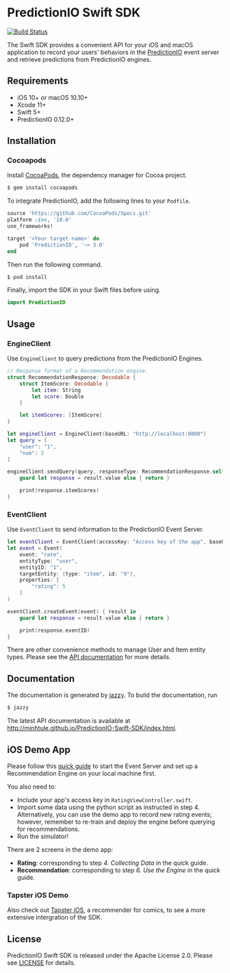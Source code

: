 # PredictionIO Swift SDK

[![Build Status](https://travis-ci.org/minhtule/PredictionIO-Swift-SDK.svg?branch=master)](https://travis-ci.org/minhtule/PredictionIO-Swift-SDK)

The Swift SDK provides a convenient API for your iOS and macOS application to record your users' behaviors in the [PredictionIO](https://github.com/apache/predictionio) event server and retrieve predictions from PredictionIO engines.

## Requirements
- iOS 10+ or macOS 10.10+
- Xcode 11+
- Swift 5+
- PredictionIO 0.12.0+

## Installation

### Cocoapods
Install [CocoaPods](https://cocoapods.org/), the dependency manager for Cocoa project.
```bash
$ gem install cocoapods
```

To integrate PredictionIO, add the following lines to your `Podfile`.
```ruby
source 'https://github.com/CocoaPods/Specs.git'
platform :ios, '10.0'
use_frameworks!

target '<Your target name>' do
    pod 'PredictionIO', '~> 3.0'
end
```

Then run the following command.
```bash
$ pod install
```

Finally, import the SDK in your Swift files before using.
```swift
import PredictionIO
```

## Usage

### EngineClient
Use `EngineClient` to query predictions from the PredictionIO Engines.

```swift
// Response format of a Recommendation engine.
struct RecommendationResponse: Decodable {
    struct ItemScore: Decodable {
        let item: String
        let score: Double
    }

    let itemScores: [ItemScore]
}

let engineClient = EngineClient(baseURL: "http://localhost:8000")
let query = [
    "user": "1",
    "num": 2
]

engineClient.sendQuery(query, responseType: RecommendationResponse.self) { result in
    guard let response = result.value else { return }

    print(response.itemScores)
}
```

### EventClient
Use `EventClient` to send information to the PredictionIO Event Server.

```swift
let eventClient = EventClient(accessKey: "Access key of the app", baseURL: "http://localhost:7070")
let event = Event(
    event: "rate",
    entityType: "user",
    entityID: "1",
    targetEntity: (type: "item", id: "9"),
    properties: [
        "rating": 5
    ]
)

eventClient.createEvent(event) { result in
    guard let response = result.value else { return }

    print(response.eventID)
}
```

There are other convenience methods to manage User and Item entity types. Please see the [API documentation](http://minhtule.github.io/PredictionIO-Swift-SDK/index.html) for more details.

## Documentation

The documentation is generated by [jazzy](https://github.com/realm/jazzy). To build the documentation, run

```bash
$ jazzy
```

The latest API documentation is available at http://minhtule.github.io/PredictionIO-Swift-SDK/index.html.

## iOS Demo App
Please follow this [quick guide](http://predictionio.apache.org/templates/recommendation/quickstart/) to start the Event Server and set up a Recommendation Engine on your local machine first.

You also need to:
- Include your app's access key in `RatingViewController.swift`.
- Import some data using the python script as instructed in step 4. Alternatively, you can use the demo app to record new rating events; however, remember to re-train and deploy the engine before querying for recommendations.
- Run the simulator!

There are 2 screens in the demo app:
- **Rating**: corresponding to step *4. Collecting Data* in the quick guide.
- **Recommendation**: corresponding to step *6. Use the Engine* in the quick guide.

### Tapster iOS Demo

Also check out [Tapster iOS](https://github.com/minhtule/Tapster-iOS-Demo), a recommender for comics, to see a more extensive intergration of the SDK.

## License
PredictionIO Swift SDK is released under the Apache License 2.0. Please see
[LICENSE](https://github.com/minhtule/PredictionIO-Swift-SDK/blob/master/LICENSE) for details.
